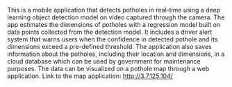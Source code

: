 
This is a mobile application that detects potholes in real-time using a deep learning object detection model on video captured through the camera. The app estimates the
dimensions of potholes with a regression model built on data points collected from the detection model. It includes a driver alert system that warns users when the confidence in detected pothole and its dimensions exceed a pre-defined threshold. The application also saves information about the potholes,
including their location and dimensions, in a cloud database which can be used by government for maintenance purposes. The data can be visualized on a pothole map through a web application.
Link to the map application: http://3.7.125.104/
